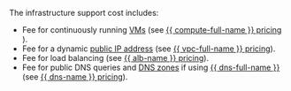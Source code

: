 The infrastructure support cost includes:
* Fee for continuously running [VMs](../../../compute/concepts/vm.md) (see [{{ compute-full-name }} pricing](../../../compute/pricing.md) ).
* Fee for a dynamic [public IP address](../../../vpc/concepts/address.md#public-addresses) (see [{{ vpc-full-name }} pricing](../../../vpc/pricing.md)).
* Fee for load balancing (see [{{ alb-name }} pricing](../../../application-load-balancer/pricing.md)).
* Fee for public DNS queries and [DNS zones](../../../dns/concepts/dns-zone.md) if using [{{ dns-full-name }}](../../../dns/) (see [{{ dns-name }} pricing](../../../dns/pricing.md)).